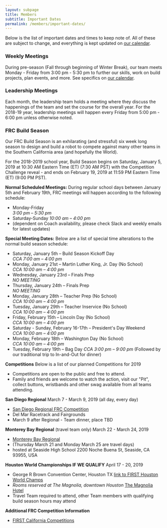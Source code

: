 ```yaml
---
layout: subpage
title: Members
subtitle: Important Dates
permalink: /members/important-dates/
---
```


Below is the list of important dates and times to keep note of. All of these are subject to change, and everything is kept updated on [our calendar](/members/calendar/).

### Weekly Meetings

During pre-season (Fall through beginning of Winter Break), our team meets Monday - Friday from 3:00 pm - 5:30 pm to further our skills, work on build projects, plan events, and more. See specifics on [our calendar](/members/calendar/).

### Leadership Meetings

Each month, the leadership team holds a meeting where they discuss the happenings of the team and set the course for the overall year. For the 2018-19 year, leadership meetings will happen every Friday from 5:00 pm - 6:00 pm unless otherwise noted.

<!--
**Self-Nominations Open:** May 2nd, 2016  
**Self-Nominations Close:** May 13th, 2016  
**Election Day:** May 20th, 2016
-->

### FRC Build Season

Our FRC Build Season is an exhilarating (and stressful) six week long season to design and build a robot to compete against many other teams in the Southern California area (and hopefully the World).

For the 2018-2019 school year, Build Season begins on Saturday, January 5, 2019 at 10:30 AM Eastern Time (ET) (7:30 AM PST) with the Competition Challenge reveal - and ends on February 19, 2019 at 11:59 PM Eastern Time (ET) (9:00 PM PST).

**Normal Scheduled Meetings:** During regular school days between January 5th and February 19th, FRC meetings will happen according to the following schedule:

+ Monday-Friday  
*3:00 pm – 5:30 pm*
+ Saturday-Sunday
*10:00 am – 4:00 pm*  
+ (dependent on Coach availability, please check Slack and weekly emails for latest updates)

**Special Meeting Dates:** Below are a list of special time alterations to the normal build season schedule:

+ Saturday, January 5th – Build Season Kickoff Day  
*CCA 7:00 am – 4:00 pm*  
+ Monday, January 21st – Martin Luther King, Jr. Day (No School)  
*CCA 10:00 am – 4:00 pm*  
+ Wednesday, January 23rd – Finals Prep  
*NO MEETING*  
+ Thursday, January 24th – Finals Prep  
*NO MEETING*  
+ Monday, January 28th – Teacher Prep (No School)  
*CCA 10:00 am – 4:00 pm*  
+ Tuesday, January 29th – Teacher Inservice (No School)  
*CCA 10:00 am – 4:00 pm*  
+ Friday, February 15th – Lincoln Day (No School)  
*CCA 10:00 am – 4:00 pm*  
+ Saturday - Sunday, February 16-17th – President's Day Weekend  
*CCA 10:00 am – 4:00 pm*  
+ Monday, February 18th – Washington Day (No School)  
*CCA 10:00 am – 4:00 pm*  
+ Tuesday, February 19th – Bag Day
*CCA 3:00 pm – 9:00 pm*  (Followed by our traditional trip to In-and-Out for dinner)

**Competitions** Below is a list of our planned Competitions for 2019
+ Competitions are open to the public and free to attend. 
+ Family and friends are welcome to watch the action, visit our "Pit", collect buttons, wristbands and other swag available from all teams attending.

**San Diego Regional**  March 7 - March 9, 2019 (all day, every day)
+ [San Diego Regional FRC Competition](http://casd.cafirst.org/)
+ Del Mar Racetrack and Fairgrounds
+ March 9 after Regional - Team dinner, place TBD

**Monterey Bay Regional** (travel team only) March 22 - March 24, 2019  
+ [Monterey Bay Regional](https://frc-events.firstinspires.org/2019/CAMB)
+ (Thursday March 21 and Monday March 25 are travel days)
+ hosted at Seaside High School  2200 Noche Buena St, Seaside, CA 93955, USA

**Houston World Championships IF WE QUALIFY** April 17 - 20, 2019
+ George R Brown Convention Center, Houston TX    [link to FIRST Houston World Champs](https://www.firstchampionship.org/houston-home)
+ *Rooms reserved at The Magnolia, downtown Houston*  [The Magnolia Hotel](https://magnoliahotels.com/houston/)
+ Travel Team required to attend, other Team members with qualifying build season hours may attend

**Additional FRC Competition Information**
+ [FIRST California Competitions](http://cafirst.org/programs/first-robotics-competition/)
